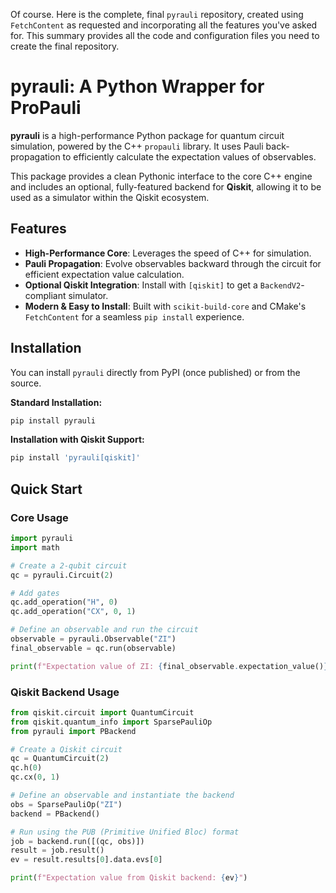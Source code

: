 Of course. Here is the complete, final `pyrauli` repository, created using `FetchContent` as requested and incorporating all the features you've asked for. This summary provides all the code and configuration files you need to create the final repository.
# pyrauli: A Python Wrapper for ProPauli

**pyrauli** is a high-performance Python package for quantum circuit simulation, powered by the C++ `propauli` library. It uses Pauli back-propagation to efficiently calculate the expectation values of observables.

This package provides a clean Pythonic interface to the core C++ engine and includes an optional, fully-featured backend for **Qiskit**, allowing it to be used as a simulator within the Qiskit ecosystem.

## Features

- **High-Performance Core**: Leverages the speed of C++ for simulation.
- **Pauli Propagation**: Evolve observables backward through the circuit for efficient expectation value calculation.
- **Optional Qiskit Integration**: Install with `[qiskit]` to get a `BackendV2`-compliant simulator.
- **Modern & Easy to Install**: Built with `scikit-build-core` and CMake's `FetchContent` for a seamless `pip install` experience.

## Installation

You can install `pyrauli` directly from PyPI (once published) or from the source.

**Standard Installation:**
```bash
pip install pyrauli
```

**Installation with Qiskit Support:**

```bash
pip install 'pyrauli[qiskit]'
```

## Quick Start

### Core Usage

```python
import pyrauli
import math

# Create a 2-qubit circuit
qc = pyrauli.Circuit(2)

# Add gates
qc.add_operation("H", 0)
qc.add_operation("CX", 0, 1)

# Define an observable and run the circuit
observable = pyrauli.Observable("ZI")
final_observable = qc.run(observable)

print(f"Expectation value of ZI: {final_observable.expectation_value()}")
```

### Qiskit Backend Usage

```python
from qiskit.circuit import QuantumCircuit
from qiskit.quantum_info import SparsePauliOp
from pyrauli import PBackend

# Create a Qiskit circuit
qc = QuantumCircuit(2)
qc.h(0)
qc.cx(0, 1)

# Define an observable and instantiate the backend
obs = SparsePauliOp("ZI")
backend = PBackend()

# Run using the PUB (Primitive Unified Bloc) format
job = backend.run([(qc, obs)])
result = job.result()
ev = result.results[0].data.evs[0]

print(f"Expectation value from Qiskit backend: {ev}")
```
